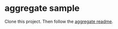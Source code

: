 # aggregate sample

Clone this project. Then follow the
[aggregate readme](https://github.com/friemen/aggregate).
